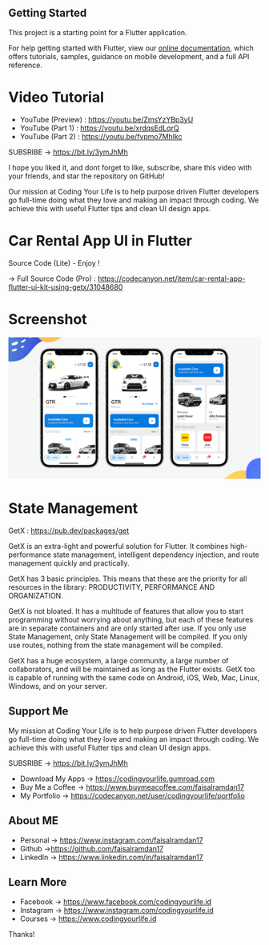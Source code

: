 ## Getting Started

This project is a starting point for a Flutter application.

For help getting started with Flutter, view our
[online documentation](https://flutter.dev/docs), which offers tutorials,
samples, guidance on mobile development, and a full API reference.


# Video Tutorial
- YouTube (Preview) : https://youtu.be/ZmsYzYBp3yU
- YouTube (Part 1)  : https://youtu.be/xrdqsEdLqrQ
- YouTube (Part 2)  : https://youtu.be/fvpmo7MhIkc

SUBSRIBE → https://bit.ly/3ymJhMh

I hope you liked it, and dont forget to like, subscribe, share this video with your friends, and star the repository on GitHub!

Our mission at Coding Your Life is to help purpose driven Flutter developers go full-time doing what they love and making an impact through coding. We achieve this with useful Flutter tips and clean UI design apps.

# Car Rental App UI in Flutter
Source Code (Lite) - Enjoy !

→ Full Source Code (Pro) :
https://codecanyon.net/item/car-rental-app-flutter-ui-kit-using-getx/31048680

# Screenshot
<p>
    <a target="_blank" rel="noopener noreferrer" href="https://raw.githubusercontent.com/faisalramdan17/car_rental_lite/main/assets/screenshots/home.png"><img src="https://raw.githubusercontent.com/faisalramdan17/car_rental_lite/main/assets/screenshots/home.png" style="max-width:100%;"></a>
</p>

# State Management
GetX : https://pub.dev/packages/get

GetX is an extra-light and powerful solution for Flutter. It combines high-performance state management, intelligent dependency injection, and route management quickly and practically.

GetX has 3 basic principles. This means that these are the priority for all resources in the library: PRODUCTIVITY, PERFORMANCE AND ORGANIZATION.

GetX is not bloated. It has a multitude of features that allow you to start programming without worrying about anything, but each of these features are in separate containers and are only started after use. If you only use State Management, only State Management will be compiled. If you only use routes, nothing from the state management will be compiled.

GetX has a huge ecosystem, a large community, a large number of collaborators, and will be maintained as long as the Flutter exists. GetX too is capable of running with the same code on Android, iOS, Web, Mac, Linux, Windows, and on your server.

## Support Me

My mission at Coding Your Life is to help purpose driven Flutter developers go full-time doing what they love and making an impact through coding. We achieve this with useful Flutter tips and clean UI design apps.

SUBSRIBE → https://bit.ly/3ymJhMh

- Download My Apps → https://codingyourlife.gumroad.com
- Buy Me a Coffee → https://www.buymeacoffee.com/faisalramdan17
- My Portfolio → https://codecanyon.net/user/codingyourlife/portfolio

## About ME
- Personal → https://www.instagram.com/faisalramdan17 
- Github →https://github.com/faisalramdan17
- LinkedIn → https://www.linkedin.com/in/faisalramdan17

## Learn More
- Facebook → https://www.facebook.com/codingyourlife.id
- Instagram → https://www.instagram.com/codingyourlife.id
- Courses → https://www.codingyourlife.id

Thanks!

